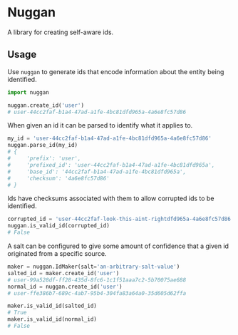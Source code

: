 # Nuggan

A library for creating self-aware ids.

## Usage

Use `nuggan` to generate ids that encode information about the entity being
identified.

```python
import nuggan

nuggan.create_id('user')
# user-44cc2faf-b1a4-47ad-a1fe-4bc81dfd965a-4a6e8fc57d86
```

When given an id it can be parsed to identify what it applies to.

```python
my_id = 'user-44cc2faf-b1a4-47ad-a1fe-4bc81dfd965a-4a6e8fc57d86'
nuggan.parse_id(my_id)
# {
#     'prefix': 'user',
#     'prefixed_id': 'user-44cc2faf-b1a4-47ad-a1fe-4bc81dfd965a',
#     'base_id': '44cc2faf-b1a4-47ad-a1fe-4bc81dfd965a',
#     'checksum': '4a6e8fc57d86'
# }
```

Ids have checksums associated with them to allow corrupted ids to be
identified.

```python
corrupted_id = 'user-44cc2faf-look-this-aint-rightdfd965a-4a6e8fc57d86'
nuggan.is_valid_id(corrupted_id)
# False
```

A salt can be configured to give some amount of confidence that a given
id originated from a specific source.

```python
maker = nuggan.IdMaker(salt='an-arbitrary-salt-value')
salted_id = maker.create_id('user')
# user-99a528df-ff28-435d-8fc6-1c1f51aaa7c2-5b70075ae688
normal_id = nuggan.create_id('user')
# user-ffe386b7-689c-4ab7-95b4-304fa83a64a0-35d605d62ffa

maker.is_valid_id(salted_id)
# True
maker.is_valid_id(normal_id)
# False
```
